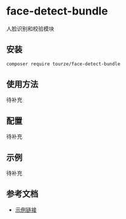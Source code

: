 # face-detect-bundle

人脸识别和校验模块

## 安装

```bash
composer require tourze/face-detect-bundle
```

## 使用方法

待补充

## 配置

待补充

## 示例

待补充

## 参考文档

- [示例链接](https://example.com)
